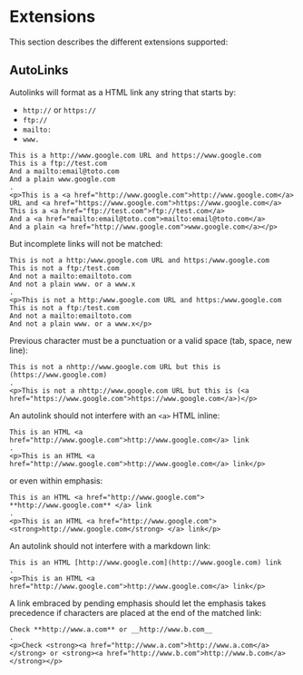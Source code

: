 # Extensions

This section describes the different extensions supported:

## AutoLinks

Autolinks will format as a HTML link any string that starts by:

- `http://` or `https://` 
- `ftp://`
- `mailto:`
- `www.` 
 
```````````````````````````````` example
This is a http://www.google.com URL and https://www.google.com
This is a ftp://test.com
And a mailto:email@toto.com
And a plain www.google.com
.
<p>This is a <a href="http://www.google.com">http://www.google.com</a> URL and <a href="https://www.google.com">https://www.google.com</a>
This is a <a href="ftp://test.com">ftp://test.com</a>
And a <a href="mailto:email@toto.com">mailto:email@toto.com</a>
And a plain <a href="http://www.google.com">www.google.com</a></p>
````````````````````````````````

But incomplete links will not be matched:
 
```````````````````````````````` example
This is not a http:/www.google.com URL and https:/www.google.com
This is not a ftp:/test.com
And not a mailto:emailtoto.com
And not a plain www. or a www.x 
.
<p>This is not a http:/www.google.com URL and https:/www.google.com
This is not a ftp:/test.com
And not a mailto:emailtoto.com
And not a plain www. or a www.x</p>
````````````````````````````````

Previous character must be a punctuation or a valid space (tab, space, new line):
 
```````````````````````````````` example
This is not a nhttp://www.google.com URL but this is (https://www.google.com)
.
<p>This is not a nhttp://www.google.com URL but this is (<a href="https://www.google.com">https://www.google.com</a>)</p>
````````````````````````````````

An autolink should not interfere with an `<a>` HTML inline:
 
```````````````````````````````` example
This is an HTML <a href="http://www.google.com">http://www.google.com</a> link
.
<p>This is an HTML <a href="http://www.google.com">http://www.google.com</a> link</p>
````````````````````````````````
or even within emphasis:
 
```````````````````````````````` example
This is an HTML <a href="http://www.google.com"> **http://www.google.com** </a> link
.
<p>This is an HTML <a href="http://www.google.com"> <strong>http://www.google.com</strong> </a> link</p>
````````````````````````````````


An autolink should not interfere with a markdown link:
 
```````````````````````````````` example
This is an HTML [http://www.google.com](http://www.google.com) link
.
<p>This is an HTML <a href="http://www.google.com">http://www.google.com</a> link</p>
````````````````````````````````

A link embraced by pending emphasis should let the emphasis takes precedence if characters are placed at the end of the matched link:
 
```````````````````````````````` example
Check **http://www.a.com** or __http://www.b.com__
.
<p>Check <strong><a href="http://www.a.com">http://www.a.com</a></strong> or <strong><a href="http://www.b.com">http://www.b.com</a></strong></p>
````````````````````````````````

